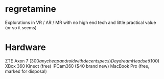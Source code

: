 # regretamine
Explorations in VR / AR / MR with no high end tech and little practical value (or so it seems)

# Hardware
ZTE Axon 7 ($300 any cheap android with decent specs)
Daydream Headset ($100)
XBox 360 Kinect (free)
IPCam360 ($40 brand new)
MacBook Pro (free, marked for disposal)




